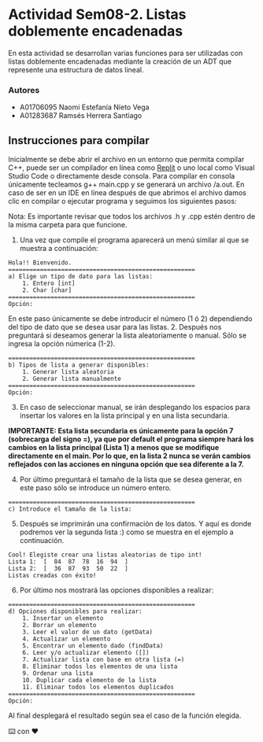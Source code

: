 # Actividad Sem08-2. Listas doblemente encadenadas

En esta actividad se desarrollan varias funciones para ser utilizadas con listas doblemente encadenadas mediante la creación de un ADT que represente una estructura de datos lineal.

### Autores

- A01706095 Naomi Estefanía Nieto Vega
- A01283687 Ramsés Herrera Santiago

## Instrucciones para compilar 

Inicialmente se debe abrir el archivo en un entorno que permita compilar C++, puede ser un compilador en línea como [Replit](https://replit.com/) o uno local como Visual Studio Code o directamente desde consola. Para compilar en consola únicamente tecleamos g++ main.cpp y se generará un archivo /a.out. En caso de ser en un IDE en línea después de que abrimos el archivo damos clic en compilar o ejecutar programa y seguimos los siguientes pasos:

Nota: Es importante revisar que todos los archivos .h y .cpp estén dentro de la misma carpeta para que funcione.

1. Una vez que compile el programa aparecerá un menú similar al que se muestra a continuación:
```
Hola!! Bienvenido.
=====================================================
a) Elige un tipo de dato para las listas: 
    1. Entero [int] 
    2. Char [char] 
=====================================================
Opción: 
```
En este paso únicamente se debe introducir el número (1 ó 2) dependiendo del tipo de dato que se desea usar para las listas.
2. Después nos preguntará si deseamos generar la lista aleatoriamente o manual. Sólo se ingresa la opción númerica (1-2).
```
=====================================================
b) Tipos de lista a generar disponibles: 
    1. Generar lista aleatoria 
    2. Generar lista manualmente 
=====================================================
Opción: 
```
3. En caso de seleccionar manual, se irán desplegando los espacios para insertar los valores en la lista principal y en una lista secundaria. 

**IMPORTANTE: Esta lista secundaria es únicamente para la opción 7 (sobrecarga del signo =), ya que por default el programa siempre hará los cambios en la lista principal (Lista 1) a menos que se modifique directamente en el main. Por lo que, en la lista 2 nunca se verán cambios reflejados con las acciones en ninguna opción que sea diferente a la 7.**

4. Por último preguntará el tamaño de la lista que se desea generar, en este paso sólo se introduce un número entero.
```
=====================================================
c) Introduce el tamaño de la lista: 
```
5. Después se imprimirán una confirmación de los datos. Y aquí es donde podremos ver la segunda lista :) como se muestra en el ejemplo a continuación.
```
Cool! Elegiste crear una listas aleatorias de tipo int!
Lista 1:  [  84  87  78  16  94  ]
Lista 2:  [  36  87  93  50  22  ]
Listas creadas con éxito!
```
6. Por último nos mostrará las opciones disponibles a realizar:
```
=====================================================
d) Opciones disponibles para realizar: 
    1. Insertar un elemento
    2. Borrar un elemento
    3. Leer el valor de un dato (getData)
    4. Actualizar un elemento
    5. Encontrar un elemento dado (findData)
    6. Leer y/o actualizar elemento ([])
    7. Actualizar lista con base en otra lista (=)
    8. Eliminar todos los elementos de una lista
    9. Ordenar una lista
    10. Duplicar cada elemento de la lista
    11. Eliminar todos los elementos duplicados
=====================================================
Opción:
```
Al final desplegará el resultado según sea el caso de la función elegida.



⌨️ con ❤️ 
